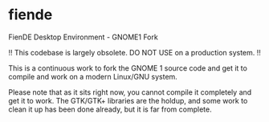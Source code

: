 # fiende
FienDE Desktop Environment - GNOME1 Fork


!! This codebase is largely obsolete. DO NOT USE on a production system. !!

This is a continuous work to fork the GNOME 1 source code and get it to compile and work on a modern Linux/GNU system.

Please note that as it sits right now, you cannot compile it completely and get it to work. The GTK/GTK+ libraries are the holdup, and some work to clean it up has been done already, but it is far from complete.

